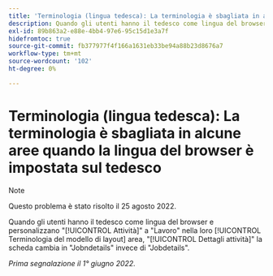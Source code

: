 ```yaml
---
title: 'Terminologia (lingua tedesca): La terminologia è sbagliata in alcune aree quando la lingua del browser è impostata sul tedesco"'
description: Quando gli utenti hanno il tedesco come lingua del browser e personalizzano "Task" in "Job" nella propria area Terminologia del modello di layout, la scheda "Task Details" (Dettagli attività) diventa "Jobndetails" (Dettagli attività) invece di "Jobdetails" (Dettagli attività).
exl-id: 89b863a2-e88e-4bb4-97e6-95c15d1e3a7f
hidefromtoc: true
source-git-commit: fb377977f4f166a1631eb33be94a88b23d8676a7
workflow-type: tm+mt
source-wordcount: '102'
ht-degree: 0%

---
```


# Terminologia (lingua tedesca): La terminologia è sbagliata in alcune aree quando la lingua del browser è impostata sul tedesco

>[!NOTE]
>
>Questo problema è stato risolto il 25 agosto 2022.

Quando gli utenti hanno il tedesco come lingua del browser e personalizzano &quot;[!UICONTROL Attività]&quot; a &quot;Lavoro&quot; nella loro [!UICONTROL Terminologia del modello di layout] area, &quot;[!UICONTROL Dettagli attività]&quot; la scheda cambia in &quot;Jobndetails&quot; invece di &quot;Jobdetails&quot;.

_Prima segnalazione il 1° giugno 2022._
